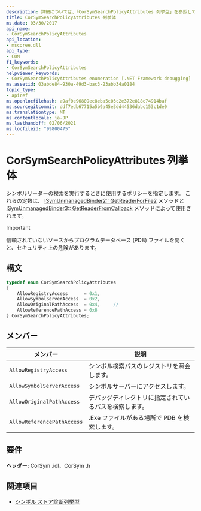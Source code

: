```yaml
---
description: 詳細については、「CorSymSearchPolicyAttributes 列挙型」を参照してください。
title: CorSymSearchPolicyAttributes 列挙体
ms.date: 03/30/2017
api_name:
- CorSymSearchPolicyAttributes
api_location:
- mscoree.dll
api_type:
- COM
f1_keywords:
- CorSymSearchPolicyAttributes
helpviewer_keywords:
- CorSymSearchPolicyAttributes enumeration [.NET Framework debugging]
ms.assetid: 03abde84-930a-49d3-bac3-23abb34a0184
topic_type:
- apiref
ms.openlocfilehash: a9af0e96809ec8eba5c03c2e372e818c74914baf
ms.sourcegitcommit: ddf7edb67715a5b9a45e3dd44536dabc153c1de0
ms.translationtype: MT
ms.contentlocale: ja-JP
ms.lasthandoff: 02/06/2021
ms.locfileid: "99800475"
---
```

# <a name="corsymsearchpolicyattributes-enumeration"></a>CorSymSearchPolicyAttributes 列挙体

シンボルリーダーの検索を実行するときに使用するポリシーを指定します。 これらの定数は、 [ISymUnmanagedBinder2:: GetReaderForFile2](isymunmanagedbinder2-getreaderforfile2-method.md) メソッドと [ISymUnmanagedBinder3:: GetReaderFromCallback](isymunmanagedbinder3-getreaderfromcallback-method.md) メソッドによって使用されます。  
  
> [!IMPORTANT]
> 信頼されていないソースからプログラムデータベース (PDB) ファイルを開くと、セキュリティ上の危険があります。  
  
## <a name="syntax"></a>構文  
  
```cpp  
typedef enum CorSymSearchPolicyAttributes  
{  
    AllowRegistryAccess      = 0x1,
    AllowSymbolServerAccess  = 0x2,  
    AllowOriginalPathAccess  = 0x4,     //
    AllowReferencePathAccess = 0x8  
} CorSymSearchPolicyAttributes;  
```  
  
## <a name="members"></a>メンバー  
  
|メンバー|説明|  
|------------|-----------------|  
|`AllowRegistryAccess`|シンボル検索パスのレジストリを照会します。|  
|`AllowSymbolServerAccess`|シンボルサーバーにアクセスします。|  
|`AllowOriginalPathAccess`|デバッグディレクトリに指定されているパスを検索します。|  
|`AllowReferencePathAccess`|.Exe ファイルがある場所で PDB を検索します。|  
  
## <a name="requirements"></a>要件  

 **ヘッダー:** CorSym .idl、CorSym .h  
  
## <a name="see-also"></a>関連項目

- [シンボル ストア診断列挙型](diagnostics-symbol-store-enumerations.md)
